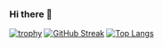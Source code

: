 ### Hi there 👋
[![trophy](https://github-profile-trophy.vercel.app/?username=SkorEgor)](https://github.com/ryo-ma/github-profile-trophy)
[![GitHub Streak](https://github-readme-streak-stats.herokuapp.com/?user=SkorEgor)](https://git.io/streak-stats)
[![Top Langs](https://github-readme-stats.vercel.app/api/top-langs/?username=SkorEgor)](https://github.com/anuraghazra/github-readme-stats)
<!--
**SkorEgor/SkorEgor** is a ✨ _special_ ✨ repository because its `README.md` (this file) appears on your GitHub profile.

Here are some ideas to get you started:

- 🔭 I’m currently working on ...
- 🌱 I’m currently learning ...
- 👯 I’m looking to collaborate on ...
- 🤔 I’m looking for help with ...
- 💬 Ask me about ...
- 📫 How to reach me: ...
- 😄 Pronouns: ...
- ⚡ Fun fact: ...
-->
